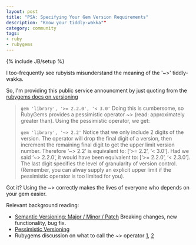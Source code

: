 ```yaml
---
layout: post
title: "PSA: Specifying Your Gem Version Requirements"
description: "Know your tiddly-wakka""
category: community
tags: 
- ruby
- rubygems
---
```

{% include JB/setup %}

I too-frequently see rubyists misunderstand the meaning of the '~>' tiddly-wakka.

So, I'm providing this public service announcment by just quoting from the [rubygems docs on versioning](http://docs.rubygems.org/read/chapter/16)

> `gem 'library', '>= 2.2.0', '< 3.0'`
> Doing this is cumbersome, so RubyGems provides a pessimistic operator ~> (read: approximately greater than). Using the pessimistic operator, we get:
> 
> `gem 'library', '~> 2.2'`
> Notice that we only include 2 digits of the version. The operator will drop the final digit of a version, then increment the remaining final digit to get the upper limit version number. Therefore ‘~> 2.2’ is equivalent to: [‘>= 2.2’, ‘< 3.0’]. Had we said ‘~> 2.2.0’, it would have been equivalent to: [‘>= 2.2.0’, ‘< 2.3.0’]. The last digit specifies the level of granularity of version control. (Remember, you can alway supply an explicit upper limit if the pessimistic operator is too limited for you).

Got it?  Using the ~> correctly makes the lives of everyone who depends on your gem easier.

Relevant background reading:

- [Semantic Versioning: Major / Minor / Patch](http://semver.org/) Breaking changes, new functionality, bug fix.
- [Pessimistic Versioning](http://joncairns.com/2013/07/using-the-pessimistic-version-constraint-operator-with-ruby-gem-versions/)
- Rubygems discussion on what to call the ~> operator [1](https://github.com/rubygems/rubygems/pull/123), [2](https://github.com/rubygems/rubygems/pull/124)
